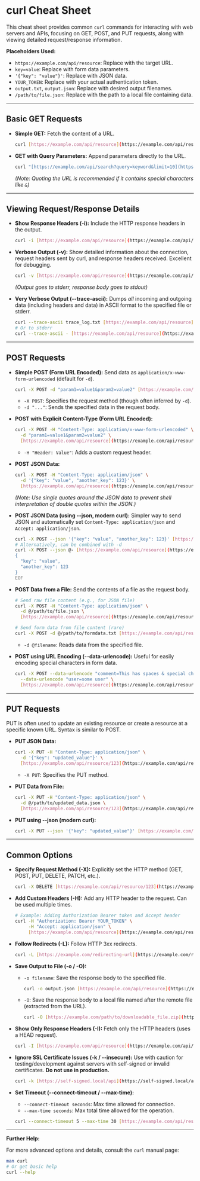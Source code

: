 # curl Cheat Sheet

This cheat sheet provides common `curl` commands for interacting with web servers and APIs, focusing on GET, POST, and PUT requests, along with viewing detailed request/response information.

**Placeholders Used:**

* `https://example.com/api/resource`: Replace with the target URL.
* `key=value`: Replace with form data parameters.
* `'{"key": "value"}'`: Replace with JSON data.
* `YOUR_TOKEN`: Replace with your actual authentication token.
* `output.txt`, `output.json`: Replace with desired output filenames.
* `/path/to/file.json`: Replace with the path to a local file containing data.

---

## Basic GET Requests

* **Simple GET:** Fetch the content of a URL.
    ```bash
    curl [https://example.com/api/resource](https://example.com/api/resource)
    ```

* **GET with Query Parameters:** Append parameters directly to the URL.
    ```bash
    curl "[https://example.com/api/search?query=keyword&limit=10](https://example.com/api/search?query=keyword&limit=10)"
    ```
    *(Note: Quoting the URL is recommended if it contains special characters like `&`)*

---

## Viewing Request/Response Details

* **Show Response Headers (-i):** Include the HTTP response headers in the output.
    ```bash
    curl -i [https://example.com/api/resource](https://example.com/api/resource)
    ```

* **Verbose Output (-v):** Show detailed information about the connection, request headers sent by curl, and response headers received. Excellent for debugging.
    ```bash
    curl -v [https://example.com/api/resource](https://example.com/api/resource)
    ```
    *(Output goes to stderr, response body goes to stdout)*

* **Very Verbose Output (--trace-ascii):** Dumps *all* incoming and outgoing data (including headers and data) in ASCII format to the specified file or stderr.
    ```bash
    curl --trace-ascii trace_log.txt [https://example.com/api/resource](https://example.com/api/resource)
    # Or to stderr
    curl --trace-ascii - [https://example.com/api/resource](https://example.com/api/resource)
    ```

---

## POST Requests

* **Simple POST (Form URL Encoded):** Send data as `application/x-www-form-urlencoded` (default for `-d`).
    ```bash
    curl -X POST -d "param1=value1&param2=value2" [https://example.com/api/resource](https://example.com/api/resource)
    ```
    * `-X POST`: Specifies the request method (though often inferred by `-d`).
    * `-d "..."`: Sends the specified data in the request body.

* **POST with Explicit Content-Type (Form URL Encoded):**
    ```bash
    curl -X POST -H "Content-Type: application/x-www-form-urlencoded" \
      -d "param1=value1&param2=value2" \
      [https://example.com/api/resource](https://example.com/api/resource)
    ```
    * `-H "Header: Value"`: Adds a custom request header.

* **POST JSON Data:**
    ```bash
    curl -X POST -H "Content-Type: application/json" \
      -d '{"key": "value", "another_key": 123}' \
      [https://example.com/api/resource](https://example.com/api/resource)
    ```
    *(Note: Use single quotes around the JSON data to prevent shell interpretation of double quotes within the JSON.)*

* **POST JSON Data (using --json, modern curl):** Simpler way to send JSON and automatically set `Content-Type: application/json` and `Accept: application/json`.
    ```bash
    curl -X POST --json '{"key": "value", "another_key": 123}' [https://example.com/api/resource](https://example.com/api/resource)
    # Alternatively, can be combined with -d
    curl -X POST --json @- [https://example.com/api/resource](https://example.com/api/resource) <<EOF
    {
      "key": "value",
      "another_key": 123
    }
    EOF
    ```


* **POST Data from a File:** Send the contents of a file as the request body.
    ```bash
    # Send raw file content (e.g., for JSON file)
    curl -X POST -H "Content-Type: application/json" \
      -d @/path/to/file.json \
      [https://example.com/api/resource](https://example.com/api/resource)

    # Send form data from file content (rare)
    curl -X POST -d @/path/to/formdata.txt [https://example.com/api/resource](https://example.com/api/resource)
    ```
    * `-d @filename`: Reads data from the specified file.

* **POST using URL Encoding (--data-urlencode):** Useful for easily encoding special characters in form data.
    ```bash
    curl -X POST --data-urlencode "comment=This has spaces & special chars!" \
      --data-urlencode "user=some user" \
      [https://example.com/api/resource](https://example.com/api/resource)
    ```

---

## PUT Requests

PUT is often used to update an existing resource or create a resource at a specific known URL. Syntax is similar to POST.

* **PUT JSON Data:**
    ```bash
    curl -X PUT -H "Content-Type: application/json" \
      -d '{"key": "updated_value"}' \
      [https://example.com/api/resource/123](https://example.com/api/resource/123)
    ```
    * `-X PUT`: Specifies the PUT method.

* **PUT Data from File:**
    ```bash
    curl -X PUT -H "Content-Type: application/json" \
      -d @/path/to/updated_data.json \
      [https://example.com/api/resource/123](https://example.com/api/resource/123)
    ```

* **PUT using --json (modern curl):**
    ```bash
    curl -X PUT --json '{"key": "updated_value"}' [https://example.com/api/resource/123](https://example.com/api/resource/123)
    ```

---

## Common Options

* **Specify Request Method (-X):** Explicitly set the HTTP method (GET, POST, PUT, DELETE, PATCH, etc.).
    ```bash
    curl -X DELETE [https://example.com/api/resource/123](https://example.com/api/resource/123)
    ```

* **Add Custom Headers (-H):** Add any HTTP header to the request. Can be used multiple times.
    ```bash
    # Example: Adding Authorization Bearer token and Accept header
    curl -H "Authorization: Bearer YOUR_TOKEN" \
         -H "Accept: application/json" \
         [https://example.com/api/resource](https://example.com/api/resource)
    ```

* **Follow Redirects (-L):** Follow HTTP 3xx redirects.
    ```bash
    curl -L [https://example.com/redirecting-url](https://example.com/redirecting-url)
    ```

* **Save Output to File (-o / -O):**
    * `-o filename`: Save the response body to the specified file.
        ```bash
        curl -o output.json [https://example.com/api/resource](https://example.com/api/resource)
        ```
    * `-O`: Save the response body to a local file named after the remote file (extracted from the URL).
        ```bash
        curl -O [https://example.com/path/to/downloadable_file.zip](https://example.com/path/to/downloadable_file.zip)
        ```

* **Show Only Response Headers (-I):** Fetch only the HTTP headers (uses a HEAD request).
    ```bash
    curl -I [https://example.com/api/resource](https://example.com/api/resource)
    ```

* **Ignore SSL Certificate Issues (-k / --insecure):** Use with caution for testing/development against servers with self-signed or invalid certificates. **Do not use in production.**
    ```bash
    curl -k [https://self-signed.local/api](https://self-signed.local/api)
    ```

* **Set Timeout (--connect-timeout / --max-time):**
    * `--connect-timeout seconds`: Max time allowed for connection.
    * `--max-time seconds`: Max total time allowed for the operation.
    ```bash
    curl --connect-timeout 5 --max-time 30 [https://example.com/api/resource](https://example.com/api/resource)
    ```

---

**Further Help:**

For more advanced options and details, consult the `curl` manual page:
```bash
man curl
# Or get basic help
curl --help
